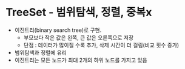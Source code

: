 # TreeSet - 범위탐색, 정렬, 중복x
- 이진트리(binary search tree)로 구현.
  - 부모보다 작은 값은 왼쪽, 큰 값은 오른쪽으로 저장
  - 단점 : 데이터가 많이질 수록 추가, 삭제 시간이 더 걸림(비교 횟수 증가)
- 범위탐색과 정렬에 유리
- 이진트리는 모든 노드가 최대 2개의 하위 노드를 가지고 있음